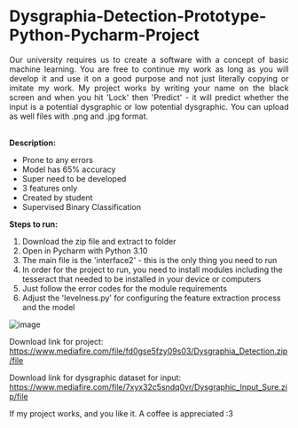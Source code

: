 # Dysgraphia-Detection-Prototype-Python-Pycharm-Project
<div style="text-align: justify;">
Our university requires us to create a software with a concept of basic machine learning. You are free to continue my work as long as you will develop it and use it on a good purpose and not just literally copying or imitate my work. My project works by writing your name on the black screen and when you hit 'Lock' then 'Predict' - it will predict whether the input is a potential dysgraphic or low potential dysgraphic. You can upload as well files with .png and .jpg format. </div>
<br>

**Description:** <br>
- Prone to any errors <br>
- Model has 65% accuracy <br>
- Super need to be developed <br>
- 3 features only <br>
- Created by student  <br>
- Supervised Binary Classification <br>

**Steps to run:**
1. Download the zip file and extract to folder
2. Open in Pycharm with Python 3.10
3. The main file is the 'interface2' - this is the only thing you need to run
4. In order for the project to run, you need to install modules including the tesseract that needed to be installed in your device or computers
5. Just follow the error codes for the module requirements
6. Adjust the 'levelness.py' for configuring the feature extraction process and the model

![image](https://github.com/user-attachments/assets/0bb1f30b-7f97-4f68-9ab5-de8c7067fe41)

Download link for project: https://www.mediafire.com/file/fd0gse5fzy09s03/Dysgraphia_Detection.zip/file

Download link for dysgraphic dataset for input:
https://www.mediafire.com/file/7xyx32c5sndq0vr/Dysgraphic_Input_Sure.zip/file



If my project works, and you like it. A coffee is appreciated :3
